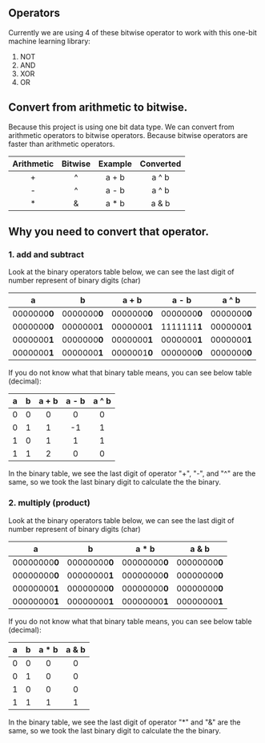 ## Operators

Currently we are using 4 of these bitwise operator to work with this one-bit machine learning library:

1. NOT
2. AND
3. XOR
4. OR

## Convert from arithmetic to bitwise.

Because this project is using one bit data type. We can convert from arithmetic operators to bitwise operators. Because bitwise operators are faster than arithmetic operators.

| Arithmetic | Bitwise | Example | Converted |
|:-:|:-:|:-----:|:-----:|
| + | ^ | a + b | a ^ b |
| - | ^ | a - b | a ^ b |
| * | & | a * b | a & b |

## Why you need to convert that operator.

### 1. add and subtract

Look at the binary operators table below, we can see the last digit of number represent of binary digits (char)

| a | b | a + b | a - b | a ^ b |
|:-:|:-:|:-:|:-:|:-:|
|0000000**0**|0000000**0**|0000000**0**|0000000**0**|0000000**0**|
|0000000**0**|0000000**1**|0000000**1**|1111111**1**|0000000**1**|
|0000000**1**|0000000**0**|0000000**1**|0000000**1**|0000000**1**|
|0000000**1**|0000000**1**|0000001**0**|0000000**0**|0000000**0**|

If you do not know what that binary table means, you can see below table (decimal):

| a | b | a + b | a - b | a ^ b |
|:-:|:-:|:-:|:-:|:-:|
|0|0|0|0|0|
|0|1|1|-1|1|
|1|0|1|1|1|
|1|1|2|0|0|

In the binary table, we see the last digit of operator "+", "-", and "^" are the same, so we took the last binary digit to calculate the  the binary.


### 2. multiply (product)

Look at the binary operators table below, we can see the last digit of number represent of binary digits (char)

| a | b | a * b | a & b |
|:-:|:-:|:-:|:-:|
|00000000**0**|00000000**0**|00000000**0**|00000000**0**|
|00000000**0**|00000000**1**|00000000**0**|00000000**0**|
|00000000**1**|00000000**0**|00000000**0**|00000000**0**|
|00000000**1**|00000000**1**|00000000**1**|00000000**1**|

If you do not know what that binary table means, you can see below table (decimal):

| a | b | a * b | a & b |
|:-:|:-:|:-:|:-:|
|0|0|0|0|
|0|1|0|0|
|1|0|0|0|
|1|1|1|1|

In the binary table, we see the last digit of operator "*" and "&" are the same, so we took the last binary digit to calculate the  the binary.
